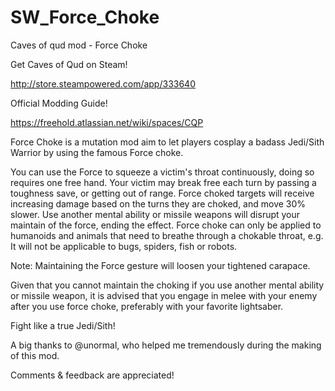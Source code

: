 # SW_Force_Choke
Caves of qud mod - Force Choke

Get Caves of Qud on Steam!

http://store.steampowered.com/app/333640

Official Modding Guide!

https://freehold.atlassian.net/wiki/spaces/CQP

Force Choke is a mutation mod aim to let players cosplay a badass Jedi/Sith Warrior by using the famous Force choke.

You can use the Force to squeeze a victim's throat continuously, doing so requires one free hand. 
Your victim may break free each turn by passing a toughness save, or getting out of range. 
Force choked targets will receive increasing damage based on the turns they are choked, and move 30% slower.
Use another mental ability or missile weapons will disrupt your maintain of the force, ending the effect.
Force choke can only be applied to humanoids and animals that need to breathe through a chokable throat, e.g. It will not be applicable to bugs, spiders, fish or robots.

Note:
Maintaining the Force gesture will loosen your tightened carapace.

Given that you cannot maintain the choking if you use another mental ability or missile weapon, it is advised that you engage in melee with your enemy after you use force choke, preferably with your favorite lightsaber.

Fight like a true Jedi/Sith! 

A big thanks to @unormal, who helped me tremendously during the making of this mod. 

Comments & feedback are appreciated!